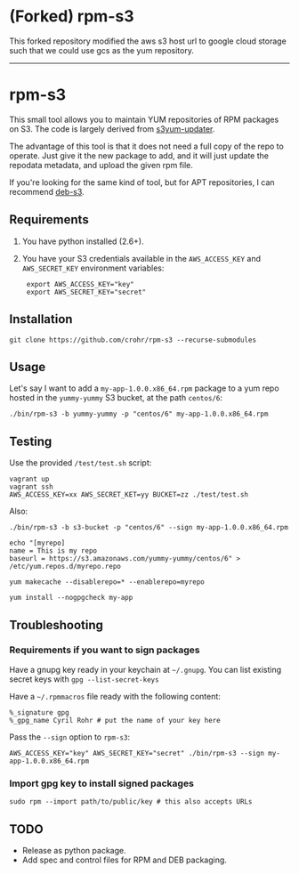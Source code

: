 # (Forked) rpm-s3

This forked repository modified the aws s3 host url to google cloud storage such that we could use gcs as the yum repository.

---

# rpm-s3

This small tool allows you to maintain YUM repositories of RPM packages on S3. The code is largely derived from [s3yum-updater](https://github.com/rockpack/s3yum-updater).

The advantage of this tool is that it does not need a full copy of the repo to operate. Just give it the new package to add, and it will just update the repodata metadata, and upload the given rpm file.

If you're looking for the same kind of tool, but for APT repositories, I can recommend [deb-s3](https://github.com/krobertson/deb-s3).

## Requirements

1. You have python installed (2.6+).

1. You have your S3 credentials available in the `AWS_ACCESS_KEY` and `AWS_SECRET_KEY` environment variables:

        export AWS_ACCESS_KEY="key"
        export AWS_SECRET_KEY="secret"

## Installation

    git clone https://github.com/crohr/rpm-s3 --recurse-submodules

## Usage

Let's say I want to add a `my-app-1.0.0.x86_64.rpm` package to a yum repo hosted in the `yummy-yummy` S3 bucket, at the path `centos/6`:

    ./bin/rpm-s3 -b yummy-yummy -p "centos/6" my-app-1.0.0.x86_64.rpm

## Testing

Use the provided `/test/test.sh` script:

    vagrant up
    vagrant ssh
    AWS_ACCESS_KEY=xx AWS_SECRET_KET=yy BUCKET=zz ./test/test.sh

Also:

    ./bin/rpm-s3 -b s3-bucket -p "centos/6" --sign my-app-1.0.0.x86_64.rpm

    echo "[myrepo]
    name = This is my repo
    baseurl = https://s3.amazonaws.com/yummy-yummy/centos/6" > /etc/yum.repos.d/myrepo.repo

    yum makecache --disablerepo=* --enablerepo=myrepo

    yum install --nogpgcheck my-app

## Troubleshooting

### Requirements if you want to sign packages

Have a gnupg key ready in your keychain at `~/.gnupg`. You can list existing secret keys with `gpg --list-secret-keys`

Have a `~/.rpmmacros` file ready with the following content:

    %_signature gpg
    %_gpg_name Cyril Rohr # put the name of your key here

Pass the `--sign` option to `rpm-s3`:

    AWS_ACCESS_KEY="key" AWS_SECRET_KEY="secret" ./bin/rpm-s3 --sign my-app-1.0.0.x86_64.rpm

### Import gpg key to install signed packages

    sudo rpm --import path/to/public/key # this also accepts URLs

## TODO

* Release as python package.
* Add spec and control files for RPM and DEB packaging.
